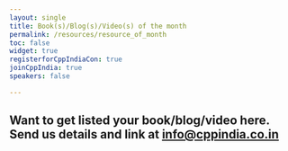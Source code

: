```yaml
---
layout: single
title: Book(s)/Blog(s)/Video(s) of the month
permalink: /resources/resource_of_month
toc: false
widget: true
registerforCppIndiaCon: true
joinCppIndia: true
speakers: false

---
```


## Want to get listed your book/blog/video here. Send us details and link at info@cppindia.co.in